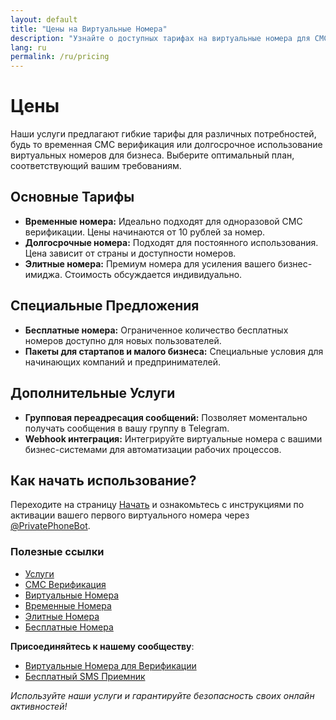 ```yaml
---
layout: default
title: "Цены на Виртуальные Номера"
description: "Узнайте о доступных тарифах на виртуальные номера для СМС верификации и других услуг."
lang: ru
permalink: /ru/pricing
---
```


# Цены

Наши услуги предлагают гибкие тарифы для различных потребностей, будь то временная СМС верификация или долгосрочное использование виртуальных номеров для бизнеса. Выберите оптимальный план, соответствующий вашим требованиям.

## Основные Тарифы

- **Временные номера:** Идеально подходят для одноразовой СМС верификации. Цены начинаются от 10 рублей за номер.
- **Долгосрочные номера:** Подходят для постоянного использования. Цена зависит от страны и доступности номеров.
- **Элитные номера:** Премиум номера для усиления вашего бизнес-имиджа. Стоимость обсуждается индивидуально.

## Специальные Предложения

- **Бесплатные номера:** Ограниченное количество бесплатных номеров доступно для новых пользователей.
- **Пакеты для стартапов и малого бизнеса:** Специальные условия для начинающих компаний и предпринимателей.

## Дополнительные Услуги

- **Групповая переадресация сообщений:** Позволяет моментально получать сообщения в вашу группу в Telegram.
- **Webhook интеграция:** Интегрируйте виртуальные номера с вашими бизнес-системами для автоматизации рабочих процессов.

## Как начать использование?

Переходите на страницу [Начать](/ru/get-started) и ознакомьтесь с инструкциями по активации вашего первого виртуального номера через [@PrivatePhoneBot](https://t.me/PrivatePhoneBot).

### Полезные ссылки

- [Услуги](/ru/services)
- [СМС Верификация](/ru/sms-verification)
- [Виртуальные Номера](/ru/virtual-phone-numbers)
- [Временные Номера](/ru/temporary-phone-numbers)
- [Элитные Номера](/ru/elite-phone-numbers)
- [Бесплатные Номера](/ru/free-phone-numbers)

**Присоединяйтесь к нашему сообществу**:
- [Виртуальные Номера для Верификации](https://t.me/VirtualNumbersForVerification)
- [Бесплатный SMS Приемник](https://t.me/FreeSmsReceiver)

_Используйте наши услуги и гарантируйте безопасность своих онлайн активностей!_